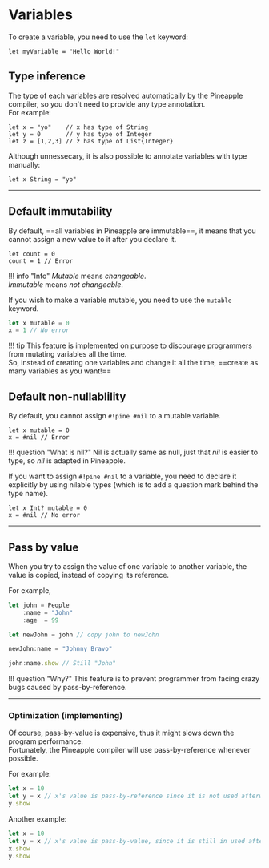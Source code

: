 # Variables

To create a variable, you need to use the `let` keyword:

```pine
let myVariable = "Hello World!"
```

## Type inference

The type of each variables are resolved automatically by the Pineapple compiler, so you don't need to provide any type annotation.  
For example:

```pine
let x = "yo"    // x has type of String
let y = 0       // y has type of Integer
let z = [1,2,3] // z has type of List{Integer}
```

Although unnessecary, it is also possible to annotate variables with type manually:

```pine
let x String = "yo"
```
<hr>

## Default immutability

By default, ==all variables in Pineapple are immutable==, it means that you cannot assign a new value to it after you declare it.

```pine
let count = 0
count = 1 // Error
```

!!! info "Info"
    *Mutable* means *changeable*.  
    *Immutable* means *not changeable*.

If you wish to make a variable mutable, you need to use the `mutable` keyword.

```js
let x mutable = 0
x = 1 // No error
```

!!! tip
    This feature is implemented on purpose to discourage programmers from mutating variables all the time.  
    So, instead of creating one variables and change it all the time, ==create as many variables as you want!==


## Default non-nullablility

By default, you cannot assign `#!pine #nil` to a mutable variable.

```pine
let x mutable = 0
x = #nil // Error
```

!!! question "What is nil?"
    Nil is actually same as null, just that *nil* is easier to type, so *nil* is adapted in Pineapple.

If you want to assign `#!pine #nil` to a variable, you need to declare it explicitly by using nilable types (which is to add a question mark behind the type name).

```pine
let x Int? mutable = 0
x = #nil // No error
```

<hr>

## Pass by value

When you try to assign the value of one variable to another variable, the value is copied, instead of copying its reference.  

For example,
```js
let john = People
    :name = "John"
    :age  = 99

let newJohn = john // copy john to newJohn

newJohn:name = "Johnny Bravo"

john:name.show // Still "John"
```

!!! question "Why?"
    This feature is to prevent programmer from facing crazy bugs caused by pass-by-reference.

<hr>

### Optimization (implementing)
Of course, pass-by-value is expensive, thus it might slows down the program performance.  
Fortunately, the Pineapple compiler will use pass-by-reference whenever possible.  

For example:
```js
let x = 10
let y = x // x's value is pass-by-reference since it is not used afterwards
y.show
```

Another example:
```js
let x = 10
let y = x // x's value is pass-by-value, since it is still in used after this line
x.show
y.show
```